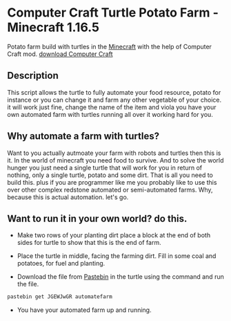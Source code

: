 # Computer Craft Turtle Potato Farm - Minecraft 1.16.5
Potato farm build with turtles in the [Minecraft](https://www.minecraft.net/en-us/about-minecraft) with the help of Computer Craft mod. [download Computer Craft](https://legacy.curseforge.com/minecraft/mc-mods/computercraft/download/2478952)

## Description
This script allows the turtle to fully automate your food resource, potato for instance or you can change it and farm any other vegetable of your choice. it will work just fine, change the name of the item and viola you have your own automated farm with turtles running all over it working hard for you.

## Why automate a farm with turtles?
Want to you actually autmoate your farm with robots and turtles then this is it.
In the world of minecraft you need food to survive. And to solve the world hunger you just need a single turtle that will work for you in return of nothing, only a single turtle, potato and some dirt. That is all you need to build this. plus if you are programmer like me you probably like to use this over other complex redstone automated or semi-automated farms. Why, because this is actual automation. let's go.

## Want to run it in your own world? do this.
- Make two rows of your planting dirt place a block at the end of both sides for turtle to show that this is the end of farm.

- Place the turtle in middle, facing the farming dirt. Fill in some coal and potatoes, for fuel and planting.

- Download the file from [Pastebin](https://pastebin.com/JGEWJwGR) in the turtle using the command and run the file.

```bash
pastebin get JGEWJwGR automatefarm
```
- You have your automated farm up and running.

